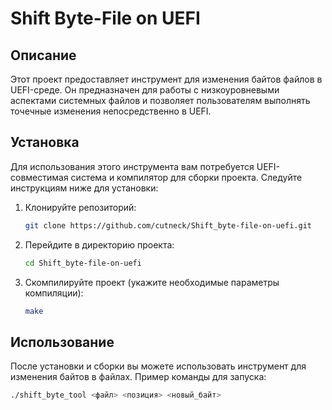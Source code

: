 # Shift Byte-File on UEFI

## Описание

Этот проект предоставляет инструмент для изменения байтов файлов в UEFI-среде. Он предназначен для работы с низкоуровневыми аспектами системных файлов и позволяет пользователям выполнять точечные изменения непосредственно в UEFI.

## Установка

Для использования этого инструмента вам потребуется UEFI-совместимая система и компилятор для сборки проекта. Следуйте инструкциям ниже для установки:

1. Клонируйте репозиторий:
    ```bash
    git clone https://github.com/cutneck/Shift_byte-file-on-uefi.git
    ```

2. Перейдите в директорию проекта:
    ```bash
    cd Shift_byte-file-on-uefi
    ```

3. Скомпилируйте проект (укажите необходимые параметры компиляции):
    ```bash
    make
    ```

## Использование

После установки и сборки вы можете использовать инструмент для изменения байтов в файлах. Пример команды для запуска:

```bash
./shift_byte_tool <файл> <позиция> <новый_байт>

